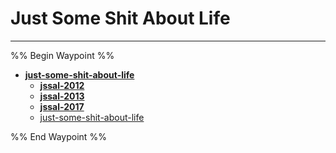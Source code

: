 # Just Some Shit About Life

---

%% Begin Waypoint %%

- **[just-some-shit-about-life](../../../..//Blog/chapters/just-some-shit-about-life/just-some-shit-about-life.md)**
	- **[jssal-2012](jssal-2012/jssal-2012.md)**
	- **[jssal-2013](jssal-2013/jssal-2013.md)**
	- **[jssal-2017](jssal-2017/jssal-2017.md)**
	- [just-some-shit-about-life](../../../..//Blog/chapters/just-some-shit-about-life/just-some-shit-about-life.md)

%% End Waypoint %%
